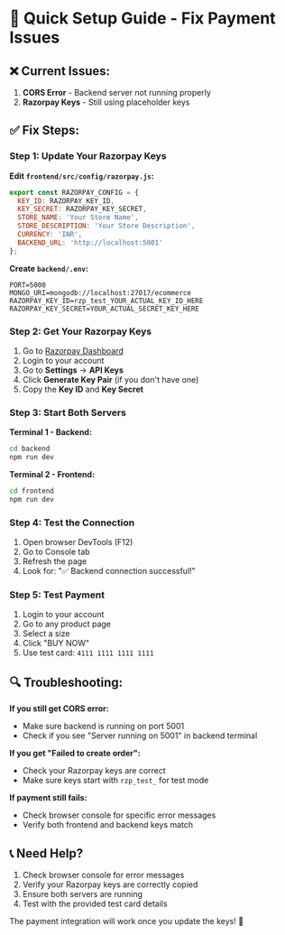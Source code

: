 # 🚀 Quick Setup Guide - Fix Payment Issues

## ❌ Current Issues:
1. **CORS Error** - Backend server not running properly
2. **Razorpay Keys** - Still using placeholder keys

## ✅ Fix Steps:

### Step 1: Update Your Razorpay Keys

**Edit `frontend/src/config/razorpay.js`:**
```javascript
export const RAZORPAY_CONFIG = {
  KEY_ID: RAZORPAY_KEY_ID,
  KEY_SECRET: RAZORPAY_KEY_SECRET, 
  STORE_NAME: 'Your Store Name',
  STORE_DESCRIPTION: 'Your Store Description',
  CURRENCY: 'INR',
  BACKEND_URL: 'http://localhost:5001'
};
```

**Create `backend/.env`:**
```env
PORT=5000
MONGO_URI=mongodb://localhost:27017/ecommerce
RAZORPAY_KEY_ID=rzp_test_YOUR_ACTUAL_KEY_ID_HERE
RAZORPAY_KEY_SECRET=YOUR_ACTUAL_SECRET_KEY_HERE
```

### Step 2: Get Your Razorpay Keys

1. Go to [Razorpay Dashboard](https://dashboard.razorpay.com/)
2. Login to your account
3. Go to **Settings** → **API Keys**
4. Click **Generate Key Pair** (if you don't have one)
5. Copy the **Key ID** and **Key Secret**

### Step 3: Start Both Servers

**Terminal 1 - Backend:**
```bash
cd backend
npm run dev
```

**Terminal 2 - Frontend:**
```bash
cd frontend
npm run dev
```

### Step 4: Test the Connection

1. Open browser DevTools (F12)
2. Go to Console tab
3. Refresh the page
4. Look for: "✅ Backend connection successful!"

### Step 5: Test Payment

1. Login to your account
2. Go to any product page
3. Select a size
4. Click "BUY NOW"
5. Use test card: `4111 1111 1111 1111`

## 🔍 Troubleshooting:

**If you still get CORS error:**
- Make sure backend is running on port 5001
- Check if you see "Server running on 5001" in backend terminal

**If you get "Failed to create order":**
- Check your Razorpay keys are correct
- Make sure keys start with `rzp_test_` for test mode

**If payment still fails:**
- Check browser console for specific error messages
- Verify both frontend and backend keys match

## 📞 Need Help?

1. Check browser console for error messages
2. Verify your Razorpay keys are correctly copied
3. Ensure both servers are running
4. Test with the provided test card details

The payment integration will work once you update the keys! 🎉 